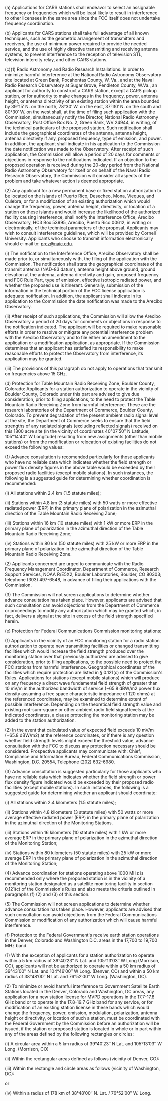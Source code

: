 (a) Applications for CARS stations shall endeavor to select an assignable frequency or frequencies which will be least likely to result in interference to other licensees in the same area since the FCC itself does not undertake frequency coordination.

(b) Applicants for CARS stations shall take full advantage of all known techniques, such as the geometric arrangement of transmitters and receivers, the use of minimum power required to provide the needed service, and the use of highly directive transmitting and receiving antenna systems, to prevent interference to the reception of television STL, television intercity relay, and other CARS stations.

(c)(1) Radio Astronomy and Radio Research Installations. In order to minimize harmful interference at the National Radio Astronomy Observatory site located at Green Bank, Pocahontas County, W. Va., and at the Naval Radio Research Observatory at Sugar Grove, Pendleton County, W.Va., an applicant for authority to construct a CARS station, except a CARS pickup station, or for authority to make changes in the frequency, power, antenna height, or antenna directivity of an existing station within the area bounded by 39°15′ N. on the north, 78°30′ W. on the east, 37°30′ N. on the south and 80°30′ W. on the west shall, at the time of filing such application with the Commission, simultaneously notify the Director, National Radio Astronomy Observatory, Post Office Box No. 2, Green Bank, WV 24944, in writing, of the technical particulars of the proposed station. Such notification shall include the geographical coordinates of the antenna, antenna height, antenna directivity if any, proposed frequency, type of emission, and power. In addition, the applicant shall indicate in his application to the Commission the date notification was made to the Observatory. After receipt of such application, the Commission will allow a period of 20 days for comments or objections in response to the notifications indicated. If an objection to the proposed operation is received during the 20-day period from the National Radio Astronomy Observatory for itself or on behalf of the Naval Radio Research Observatory, the Commission will consider all aspects of the problem and take whatever action is deemed appropriate.

(2) Any applicant for a new permanent base or fixed station authorization to be located on the islands of Puerto Rico, Desecheo, Mona, Vieques, and Culebra, or for a modification of an existing authorization which would change the frequency, power, antenna height, directivity, or location of a station on these islands and would increase the likelihood of the authorized facility causing interference, shall notify the Interference Office, Arecibo Observatory, HC3 Box 53995, Arecibo, Puerto Rico 00612, in writing or electronically, of the technical parameters of the proposal. Applicants may wish to consult interference guidelines, which will be provided by Cornell University. Applicants who choose to transmit information electronically should e-mail to: prcz@naic.edu.
              

(i) The notification to the Interference Office, Arecibo Observatory shall be made prior to, or simultaneously with, the filing of the application with the Commission. The notification shall state the geographical coordinates of the transmit antenna (NAD-83 datum), antenna height above ground, ground elevation at the antenna, antenna directivity and gain, proposed frequency and FCC Rule Part, type of emission, effective isotropic radiated power, and whether the proposed use is itinerant. Generally, submission of the information in the technical portion of the FCC license application is adequate notification. In addition, the applicant shall indicate in its application to the Commission the date notification was made to the Arecibo Observatory.

(ii) After receipt of such applications, the Commission will allow the Arecibo Observatory a period of 20 days for comments or objections in response to the notification indicated. The applicant will be required to make reasonable efforts in order to resolve or mitigate any potential interference problem with the Arecibo Observatory and to file either an amendment to the application or a modification application, as appropriate. If the Commission determines that an applicant has satisfied its responsibility to make reasonable efforts to protect the Observatory from interference, its application may be granted.

(iii) The provisions of this paragraph do not apply to operations that transmit on frequencies above 15 GHz.

(d) Protection for Table Mountain Radio Receiving Zone, Boulder County, Colorado: Applicants for a station authorization to operate in the vicinity of Boulder County, Colorado under this part are advised to give due consideration, prior to filing applications, to the need to protect the Table Mountain Radio Receiving Zone from harmful interference. These are the research laboratories of the Department of Commerce, Boulder County, Colorado. To prevent degradation of the present ambient radio signal level at the site, the Department of Commerce seeks to ensure that the field strengths of any radiated signals (excluding reflected signals) received on this 1800 acre site (in the vicinity of coordinates 40°07′50″ N Latitude, 105°14′40″ W Longitude) resulting from new assignments (other than mobile stations) or from the modification or relocation of existing facilities do not exceed the following values:

(1) Advance consultation is recomended particularly for those applicants who have no reliable data which indicates whether the field strength or power flux density figures in the above table would be exceeded by their proposed radio facilities (except mobile stations). In such instances, the following is a suggested guide for determining whether coordination is recommended:

(i) All stations within 2.4 km (1.5 statute miles);

(ii) Stations within 4.8 km (3 statute miles) with 50 watts or more effective radiated power (ERP) in the primary plane of polarization in the azimuthal direction of the Table Mountain Radio Receiving Zone;

(iii) Stations within 16 km (10 statute miles) with 1 kW or more ERP in the primary plane of polarization in the azimuthal direction of the Table Mountain Radio Receiving Zone;

(iv) Stations within 80 km (50 statute miles) with 25 kW or more ERP in the primary plane of polarization in the azimuthal direction of the Table Mountain Radio Receiving Zone.

(2) Applicants concerned are urged to communicate with the Radio Frequency Management Coordinator, Department of Commerce, Research Support Services, NOAA R/E5X2, Boulder Laboratories, Boulder, CO 80303; telephone (303) 497-6548, in advance of filing their applications with the Commission.

(3) The Commission will not screen applications to determine whether advance consultation has taken place. However, applicants are advised that such consultation can avoid objections from the Department of Commerce or proceedings to modify any authorization which may be granted which, in fact, delivers a signal at the site in excess of the field strength specified herein.

(e) Protection for Federal Communications Commission monitoring stations:

(1) Applicants in the vicinity of an FCC monitoring station for a radio station authorization to operate new transmitting facilities or changed transmitting facilities which would increase the field strength produced over the monitoring station over that previously authorized are advised to give consideration, prior to filing applications, to the possible need to protect the FCC stations from harmful interference. Geographical coordinates of the facilities which require protection are listed in § 0.121(c) of the Commission's Rules. Applications for stations (except mobile stations) which will produce on any frequency a direct wave fundamental field strength of greater than 10 mV/m in the authorized bandwidth of service (−65.8 dBW/m2 power flux density assuming a free space characteristic impedance of 120 ohms) at the referenced coordinates, may be examined to determine extent of possible interference. Depending on the theoretical field strength value and existing root-sum-square or other ambient radio field signal levels at the indicated coordinates, a clause protecting the monitoring station may be added to the station authorization.

(2) In the event that calculated value of expected field exceeds 10 mV/m (−65.8 dBW/m2) at the reference coordinates, or if there is any question whether field strength levels might exceed the threshold value, advance consultation with the FCC to discuss any protection necessary should be considered. Prospective applicants may communicate with: Chief, Compliance and Information Bureau, Federal Communications Commission, Washington, D.C. 20554, Telephone (202) 632-6980.

(3) Advance consultation is suggested particularly for those applicants who have no reliable data which indicates whether the field strength or power flux density figure indicated would be exceeded by their proposed radio facilities (except mobile stations). In such instances, the following is a suggested guide for determining whether an applicant should coordinate:

(i) All stations within 2.4 kilometers (1.5 statute miles);

(ii) Stations within 4.8 kilometers (3 statute miles) with 50 watts or more average effective radiated power (ERP) in the primary plane of polarization in the azimuthal direction of the Monitoring Stations.

(iii) Stations within 16 kilometers (10 statute miles) with 1 kW or more average ERP in the primary plane of polarization in the azimuthal direction of the Monitoring Station;

(iv) Stations within 80 kilometers (50 statute miles) with 25 kW or more average ERP in the primary plane of polarization in the azimuthal direction of the Monitoring Station;

(4) Advance coordination for stations operating above 1000 MHz is recommended only where the proposed station is in the vicinity of a monitoring station designated as a satellite monitoring facility in section 0.121(c) of the Commission's Rules and also meets the criteria outlined in paragraphs (f) (2) and (3) of this section.

(5) The Commission will not screen applications to determine whether advance consultation has taken place. However, applicants are advised that such consultation can avoid objections from the Federal Communications Commission or modification of any authorization which will cause harmful interference.

(f) Protection to the Federal Government's receive earth station operations in the Denver, Colorado and Washington D.C. areas in the 17,700 to 19,700 MHz band.

(1) With the exception of applicants for a station authorization to operate within a 5 km radius of 39°40′23″ N Lat. and 105°13′03″ W Long (Morrison, CO), applicants will not be authorized to operate within a 50 km radius of 39°43′00″ N Lat. and 104°46′00″ W Long. (Denver, CO) and within a 50 km radius of 38°48′00″ N Lat. and 76°52′00″ W Long. (Washington, DC).

(2) To minimize or avoid harmful interference to Government Satellite Earth Stations located in the Denver, Colorado and Washington, DC areas, any application for a new station license for MVPD operations in the 17.7-17.8 GHz band or to operate in the 17.8-19.7 GHz band for any service, or for modification of an existing station license in these bands which would change the frequency, power, emission, modulation, polarization, antenna height or directivity, or location of such a station, must be coordinated with the Federal Government by the Commission before an authorization will be issued, if the station or proposed station is located in whole or in part within any of the areas defined by the following rectangles or circles:

(i) A circular area within a 5 km radius of 39°40′23″ N Lat. and 105°13′03″ W Long. (Morrison, CO)

(ii) Within the rectangular areas defined as follows (vicinity of Denver, CO):
              

(iii) Within the rectangle and circle areas as follows (vicinity of Washington, DC):
              

or
              

(iv) Within a radius of 178 km of 38°48′00″ N. Lat. / 76°52′00″ W. Long.
              


